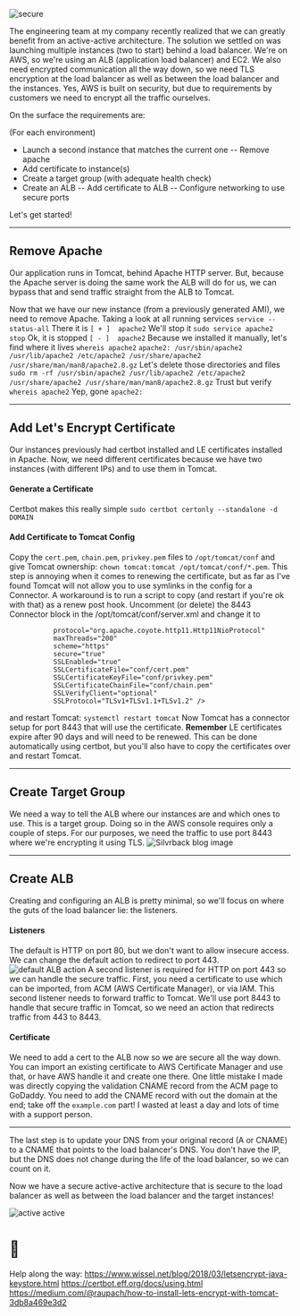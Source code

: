 ![secure](https://silvrback.s3.amazonaws.com/uploads/3e1daec1-97c7-4abb-81a1-42da1b206df7/secure.jpg)

The engineering team at my company recently realized that we can greatly benefit from an active-active architecture. The solution we settled on was launching multiple instances (two to start) behind a load balancer. We're on AWS, so we're using an ALB (application load balancer) and EC2. We also need encrypted communication all the way down, so we need TLS encryption at the load balancer as well as between the load balancer and the instances. Yes, AWS is built on security, but due to requirements by customers we need to encrypt all the traffic ourselves.

On the surface the requirements are:

(For each environment)
- Launch a second instance that matches the current one
	-- Remove apache
- Add certificate to instance(s)
- Create a target group (with adequate health check)
- Create an ALB
	-- Add certificate to ALB
	-- Configure networking to use secure ports

Let's get started!

---
## Remove Apache
Our application runs in Tomcat, behind Apache HTTP server. But, because the Apache server is doing the same work the ALB will do for us, we can bypass that and send traffic straight from the ALB to Tomcat.

Now that we have our new instance (from a previously generated AMI), we need to remove Apache. 
Taking a look at all running services
```service --status-all``` 
There it is
```[ + ]  apache2```
We'll stop it
```sudo service apache2 stop```
Ok, it is stopped
```[ - ]  apache2```
Because we installed it manually, let's find where it lives
```whereis apache2```
```apache2: /usr/sbin/apache2 /usr/lib/apache2 /etc/apache2 /usr/share/apache2 /usr/share/man/man8/apache2.8.gz```
Let's delete those directories and files
```sudo rm -rf /usr/sbin/apache2 /usr/lib/apache2 /etc/apache2 /usr/share/apache2 /usr/share/man/man8/apache2.8.gz```
Trust but verify
```whereis apache2```
Yep, gone
```apache2:```

---
## Add Let's Encrypt Certificate
Our instances previously had certbot installed and LE certificates installed in Apache. Now, we need different certificates because we have two instances (with different IPs) and to use them in Tomcat.
#### Generate a Certificate
Certbot makes this really simple
```sudo certbot certonly --standalone -d DOMAIN```
#### Add Certificate to Tomcat Config
Copy the ```cert.pem```, ```chain.pem```, ```privkey.pem``` files to ```/opt/tomcat/conf``` and give Tomcat ownership: ```chown tomcat:tomcat /opt/tomcat/conf/*.pem```. This step is annoying when it comes to renewing the certificate, but as far as I've found Tomcat will not allow you to use symlinks in the config for a Connector. A workaround is to run a script to copy (and restart if you're ok with that) as a renew post hook.
Uncomment (or delete) the 8443 Connector block in the /opt/tomcat/conf/server.xml and change it to
```<Connector port="8443"
	       protocol="org.apache.coyote.http11.Http11NioProtocol"
	       maxThreads="200"
	       scheme="https"
	       secure="true"
	       SSLEnabled="true"
	       SSLCertificateFile="conf/cert.pem"
	       SSLCertificateKeyFile="conf/privkey.pem"
	       SSLCertificateChainFile="conf/chain.pem"
	       SSLVerifyClient="optional"
	       SSLProtocol="TLSv1+TLSv1.1+TLSv1.2" />
```
and restart Tomcat: ```systemctl restart tomcat```
Now Tomcat has a connector setup for port 8443 that will use the certificate.
**Remember**
LE certificates expire after 90 days and will need to be renewed. This can be done automatically using certbot, but you'll also have to copy the certificates over and restart Tomcat.

---
## Create Target Group
We need a way to tell the ALB where our instances are and which ones to use. This is a target group. Doing so in the AWS console requires only a couple of steps. For our purposes, we need the traffic to use port 8443 where we're encrypting it using TLS.
![Silvrback blog image ](https://silvrback.s3.amazonaws.com/uploads/95098134-44bf-4f9d-abc7-f82b9de1948c/target-group.png)

---
## Create ALB
Creating and configuring an ALB is pretty minimal, so we'll focus on where the guts of the load balancer lie: the listeners.
#### Listeners
The default is HTTP on port 80, but we don't want to allow insecure access. We can change the default action to redirect to port 443.
![default ALB action](https://silvrback.s3.amazonaws.com/uploads/98fe36a5-9573-49af-b684-d8d4e8e769b8/alb-default-action.png)
A second listener is required for HTTP on port 443 so we can handle the secure traffic. First, you need a certificate to use which can be imported, from ACM (AWS Certificate Manager), or via IAM. This second listener needs to forward traffic to Tomcat. We'll use port 8443 to handle that secure traffic in Tomcat, so we need an action that redirects traffic from 443 to 8443.
#### Certificate
We need to add a cert to the ALB now so we are secure all the way down. You can import an existing certificate to AWS Certificate Manager and use that, or have AWS handle it and create one there.
One little mistake I made was directly copying the validation CNAME record from the ACM page to GoDaddy. You need to add the CNAME record with out the domain at the end; take off the ```example.com``` part! I wasted at least a day and lots of time with a support person.

---
The last step is to update your DNS from your original record (A or CNAME) to a CNAME that points to the load balancer's DNS. You don't have the IP, but the DNS does not change during the life of the load balancer, so we can count on it.

Now we have a secure active-active architecture that is secure to the load balancer as well as between the load balancer and the target instances!

![active active](https://silvrback.s3.amazonaws.com/uploads/d17d3fc3-0094-4ffb-a2b4-c019acc901a1/active-active.png)

# 🐾

Help along the way:
https://www.wissel.net/blog/2018/03/letsencrypt-java-keystore.html
https://certbot.eff.org/docs/using.html
https://medium.com/@raupach/how-to-install-lets-encrypt-with-tomcat-3db8a469e3d2